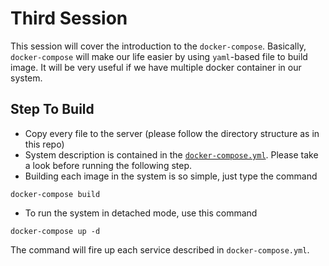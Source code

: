 # Third Session
This session will cover the introduction to the `docker-compose`. Basically, `docker-compose` will make our life easier by using `yaml`-based file to build image. It will be very useful if we have multiple docker container in our system. 

## Step To Build
- Copy every file to the server (please follow the directory structure as in this repo)
- System description is contained in the [`docker-compose.yml`](docker-compose.yml). Please take a look before running the following step.
- Building each image in the system is so simple, just type the command
```
docker-compose build
```
- To run the system in detached mode, use this command
```
docker-compose up -d
```
The command will fire up each service described in `docker-compose.yml`.
